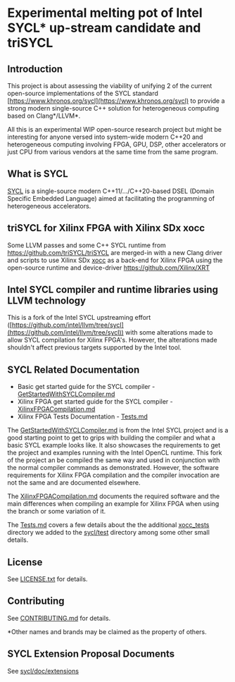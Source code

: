 # Experimental melting pot of Intel SYCL* up-stream candidate and triSYCL

## Introduction

This project is about assessing the viability of unifying 2 of the
current open-source implementations of the SYCL standard
[https://www.khronos.org/sycl](https://www.khronos.org/sycl) to
provide a strong modern single-source C++ solution for heterogeneous
computing based on Clang*/LLVM*.

All this is an experimental WIP open-source research project but might
be interesting for anyone versed into system-wide modern C++20 and
heterogeneous computing involving FPGA, GPU, DSP, other accelerators
or just CPU from various vendors at the same time from the same
program.

## What is SYCL

[SYCL](https://www.khronos.org/sycl/) is a single-source
modern C++11/.../C++20-based DSEL (Domain Specific Embedded Language) aimed at
facilitating the programming of heterogeneous accelerators.

## triSYCL for Xilinx FPGA with Xilinx SDx xocc

Some LLVM passes and some C++ SYCL runtime from
https://github.com/triSYCL/triSYCL are merged-in with a new Clang
driver and scripts to use Xilinx SDx
[xocc](https://www.xilinx.com/html_docs/xilinx2019_1/sdaccel_doc/wrj1504034328013.html)
as a back-end for Xilinx FPGA using the open-source runtime and
device-driver https://github.com/Xilinx/XRT

## Intel SYCL compiler and runtime libraries using LLVM technology

This is a fork of the Intel SYCL upstreaming effort
([https://github.com/intel/llvm/tree/sycl](https://github.com/intel/llvm/tree/sycl))
with some alterations made to allow SYCL compilation for Xilinx FPGA's. However,
the alterations made shouldn't affect previous targets supported by
the Intel tool.

## SYCL Related Documentation

- Basic get started guide for the SYCL compiler - [GetStartedWithSYCLCompiler.md](sycl/doc/GetStartedWithSYCLCompiler.md)
- Xilinx FPGA get started guide for the SYCL compiler - [XilinxFPGACompilation.md](sycl/doc/XilinxFPGACompilation.md)
- Xilinx FPGA Tests Documentation - [Tests.md](sycl/doc/Tests.md)

The [GetStartedWithSYCLCompiler.md](sycl/doc/GetStartedWithSYCLCompiler.md) is
from the Intel SYCL project and is a good starting point to get to grips with
building the compiler and what a basic SYCL example looks like. It also
showcases the requirements to get the project and examples running with the
Intel OpenCL runtime. This fork of the project an be compiled the same way
and used in conjunction with the normal compiler commands as demonstrated.
However, the software requirements for Xilinx FPGA compilation and the compiler
invocation are not the same and are documented elsewhere.

The [XilinxFPGACompilation.md](sycl/doc/XilinxFPGACompilation.md) documents the
required software and the main differences when compiling an example for Xilinx
FPGA when using the branch or some variation of it.

The [Tests.md](sycl/doc/Tests.md) covers a few details about the the
additional [xocc_tests](sycl/test/xocc_tests) directory we added to
the [sycl/test](sycl/test) directory among some other small details.

## License
See [LICENSE.txt](llvm/LICENSE.TXT) for details.

## Contributing
See [CONTRIBUTING.md](CONTRIBUTING.md) for details.

*Other names and brands may be claimed as the property of others.

## SYCL Extension Proposal Documents

See [sycl/doc/extensions](sycl/doc/extensions)
